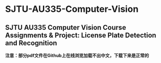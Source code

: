 # SJTU-AU335-Computer-Vision
## SJTU AU335 Computer Vision Course Assignments &amp; Project: License Plate Detection and Recognition

**注意：部分pdf文件在Github上在线浏览加载不出中文，下载下来是正常的**

